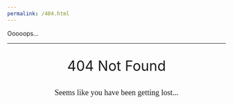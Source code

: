 ```yaml
---
permalink: /404.html
---
```

<p class="ch1">Ooooops...</p><hr />

<p style="text-align:center; font-size:32px">404 Not Found</p>

<p style="text-align:center; font-family:'Germania One', cursive; font-size:18px;">Seems like you have been getting lost...</p>
